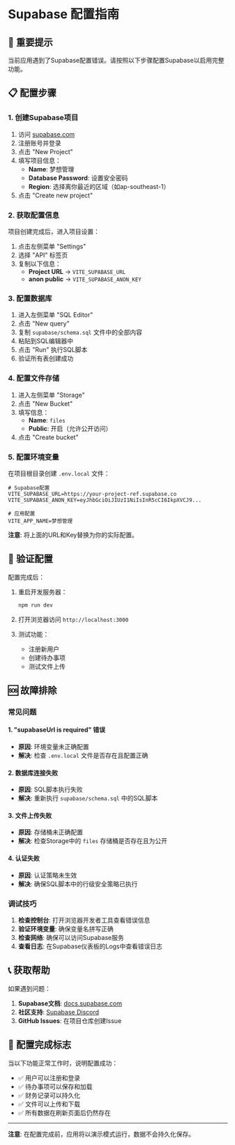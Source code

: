 # Supabase 配置指南

## 🚨 重要提示

当前应用遇到了Supabase配置错误。请按照以下步骤配置Supabase以启用完整功能。

## 📋 配置步骤

### 1. 创建Supabase项目

1. 访问 [supabase.com](https://supabase.com)
2. 注册账号并登录
3. 点击 "New Project"
4. 填写项目信息：
   - **Name**: 梦想管理
   - **Database Password**: 设置安全密码
   - **Region**: 选择离你最近的区域（如ap-southeast-1）
5. 点击 "Create new project"

### 2. 获取配置信息

项目创建完成后，进入项目设置：
1. 点击左侧菜单 "Settings"
2. 选择 "API" 标签页
3. 复制以下信息：
   - **Project URL** → `VITE_SUPABASE_URL`
   - **anon public** → `VITE_SUPABASE_ANON_KEY`

### 3. 配置数据库

1. 进入左侧菜单 "SQL Editor"
2. 点击 "New query"
3. 复制 `supabase/schema.sql` 文件中的全部内容
4. 粘贴到SQL编辑器中
5. 点击 "Run" 执行SQL脚本
6. 验证所有表创建成功

### 4. 配置文件存储

1. 进入左侧菜单 "Storage"
2. 点击 "New Bucket"
3. 填写信息：
   - **Name**: `files`
   - **Public**: 开启（允许公开访问）
4. 点击 "Create bucket"

### 5. 配置环境变量

在项目根目录创建 `.env.local` 文件：

```env
# Supabase配置
VITE_SUPABASE_URL=https://your-project-ref.supabase.co
VITE_SUPABASE_ANON_KEY=eyJhbGciOiJIUzI1NiIsInR5cCI6IkpXVCJ9...

# 应用配置
VITE_APP_NAME=梦想管理
```

**注意**: 将上面的URL和Key替换为你的实际配置。

## 🔧 验证配置

配置完成后：

1. 重启开发服务器：
   ```bash
   npm run dev
   ```

2. 打开浏览器访问 `http://localhost:3000`

3. 测试功能：
   - 注册新用户
   - 创建待办事项
   - 测试文件上传

## 🆘 故障排除

### 常见问题

#### 1. "supabaseUrl is required" 错误
- **原因**: 环境变量未正确配置
- **解决**: 检查 `.env.local` 文件是否存在且配置正确

#### 2. 数据库连接失败
- **原因**: SQL脚本执行失败
- **解决**: 重新执行 `supabase/schema.sql` 中的SQL脚本

#### 3. 文件上传失败
- **原因**: 存储桶未正确配置
- **解决**: 检查Storage中的 `files` 存储桶是否存在且为公开

#### 4. 认证失败
- **原因**: 认证策略未生效
- **解决**: 确保SQL脚本中的行级安全策略已执行

### 调试技巧

1. **检查控制台**: 打开浏览器开发者工具查看错误信息
2. **验证环境变量**: 确保变量名拼写正确
3. **检查网络**: 确保可以访问Supabase服务
4. **查看日志**: 在Supabase仪表板的Logs中查看错误日志

## 📞 获取帮助

如果遇到问题：

1. **Supabase文档**: [docs.supabase.com](https://docs.supabase.com)
2. **社区支持**: [Supabase Discord](https://discord.supabase.com)
3. **GitHub Issues**: 在项目仓库创建Issue

## 🎯 配置完成标志

当以下功能正常工作时，说明配置成功：

- ✅ 用户可以注册和登录
- ✅ 待办事项可以保存和加载
- ✅ 财务记录可以持久化
- ✅ 文件可以上传和下载
- ✅ 所有数据在刷新页面后仍然存在

---

**注意**: 在配置完成前，应用将以演示模式运行，数据不会持久化保存。